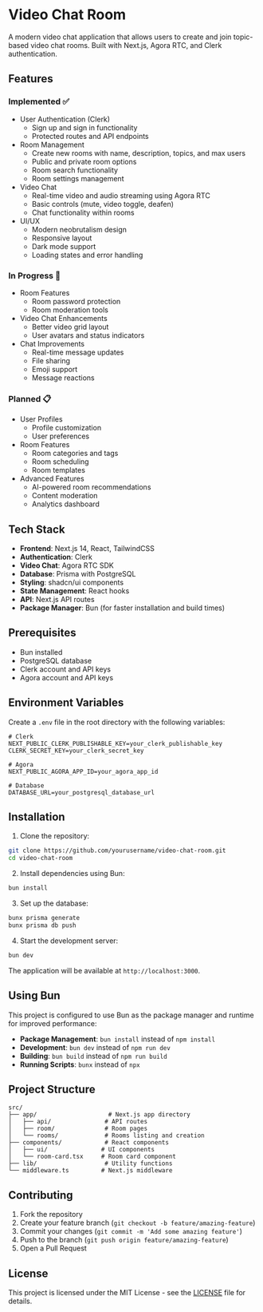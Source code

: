 # Video Chat Room

A modern video chat application that allows users to create and join topic-based video chat rooms. Built with Next.js, Agora RTC, and Clerk authentication.

## Features

### Implemented ✅
- User Authentication (Clerk)
  - Sign up and sign in functionality
  - Protected routes and API endpoints
- Room Management
  - Create new rooms with name, description, topics, and max users
  - Public and private room options
  - Room search functionality
  - Room settings management
- Video Chat
  - Real-time video and audio streaming using Agora RTC
  - Basic controls (mute, video toggle, deafen)
  - Chat functionality within rooms
- UI/UX
  - Modern neobrutalism design
  - Responsive layout
  - Dark mode support
  - Loading states and error handling

### In Progress 🚧
- Room Features
  - Room password protection
  - Room moderation tools
- Video Chat Enhancements
  - Better video grid layout
  - User avatars and status indicators
- Chat Improvements
  - Real-time message updates
  - File sharing
  - Emoji support
  - Message reactions

### Planned 📋
- User Profiles
  - Profile customization
  - User preferences
- Room Features
  - Room categories and tags
  - Room scheduling
  - Room templates
- Advanced Features
  - AI-powered room recommendations
  - Content moderation
  - Analytics dashboard

## Tech Stack

- **Frontend**: Next.js 14, React, TailwindCSS
- **Authentication**: Clerk
- **Video Chat**: Agora RTC SDK
- **Database**: Prisma with PostgreSQL
- **Styling**: shadcn/ui components
- **State Management**: React hooks
- **API**: Next.js API routes
- **Package Manager**: Bun (for faster installation and build times)

## Prerequisites

- Bun installed
- PostgreSQL database
- Clerk account and API keys
- Agora account and API keys

## Environment Variables

Create a `.env` file in the root directory with the following variables:

```env
# Clerk
NEXT_PUBLIC_CLERK_PUBLISHABLE_KEY=your_clerk_publishable_key
CLERK_SECRET_KEY=your_clerk_secret_key

# Agora
NEXT_PUBLIC_AGORA_APP_ID=your_agora_app_id

# Database
DATABASE_URL=your_postgresql_database_url
```

## Installation

1. Clone the repository:
```bash
git clone https://github.com/yourusername/video-chat-room.git
cd video-chat-room
```

2. Install dependencies using Bun:
```bash
bun install
```

3. Set up the database:
```bash
bunx prisma generate
bunx prisma db push
```

4. Start the development server:
```bash
bun dev
```

The application will be available at `http://localhost:3000`.

## Using Bun

This project is configured to use Bun as the package manager and runtime for improved performance:

- **Package Management**: `bun install` instead of `npm install`
- **Development**: `bun dev` instead of `npm run dev`
- **Building**: `bun build` instead of `npm run build`
- **Running Scripts**: `bunx` instead of `npx`

## Project Structure

```
src/
├── app/                    # Next.js app directory
│   ├── api/               # API routes
│   ├── room/              # Room pages
│   └── rooms/             # Rooms listing and creation
├── components/            # React components
│   ├── ui/               # UI components
│   └── room-card.tsx     # Room card component
├── lib/                   # Utility functions
└── middleware.ts         # Next.js middleware
```

## Contributing

1. Fork the repository
2. Create your feature branch (`git checkout -b feature/amazing-feature`)
3. Commit your changes (`git commit -m 'Add some amazing feature'`)
4. Push to the branch (`git push origin feature/amazing-feature`)
5. Open a Pull Request

## License

This project is licensed under the MIT License - see the [LICENSE](LICENSE) file for details.
